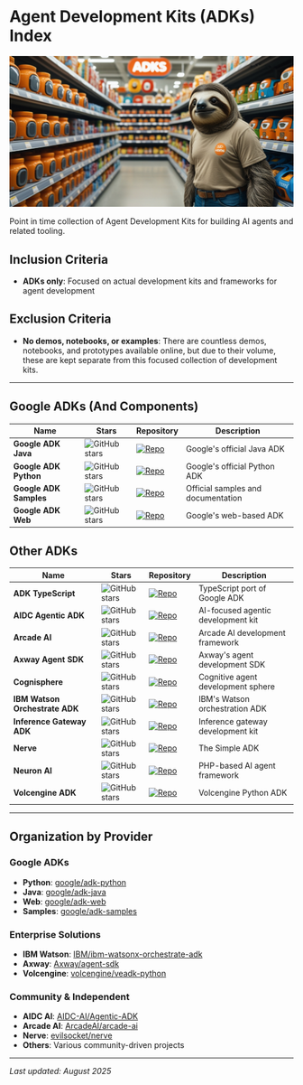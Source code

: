 # Agent Development Kits (ADKs) Index

![alt text](banner.png)

Point in time collection of Agent Development Kits for building AI agents and related tooling.

## Inclusion Criteria
- **ADKs only**: Focused on actual development kits and frameworks for agent development

## Exclusion Criteria
- **No demos, notebooks, or examples**: There are countless demos, notebooks, and prototypes available online, but due to their volume, these are kept separate from this focused collection of development kits.

---

## Google ADKs (And Components)

| Name | Stars | Repository | Description |
|------|-------|------------|-------------|
| **Google ADK Java** | ![GitHub stars](https://img.shields.io/github/stars/google/adk-java?style=for-the-badge&logo=github&logoColor=white) | [![Repo](https://img.shields.io/badge/GitHub-google%2Fadk--java-blue?style=flat&logo=github)](https://github.com/google/adk-java) | Google's official Java ADK |
| **Google ADK Python** | ![GitHub stars](https://img.shields.io/github/stars/google/adk-python?style=for-the-badge&logo=github&logoColor=white) | [![Repo](https://img.shields.io/badge/GitHub-google%2Fadk--python-blue?style=flat&logo=github)](https://github.com/google/adk-python) | Google's official Python ADK |
| **Google ADK Samples** | ![GitHub stars](https://img.shields.io/github/stars/google/adk-samples?style=for-the-badge&logo=github&logoColor=white) | [![Repo](https://img.shields.io/badge/GitHub-google%2Fadk--samples-blue?style=flat&logo=github)](https://github.com/google/adk-samples) | Official samples and documentation |
| **Google ADK Web** | ![GitHub stars](https://img.shields.io/github/stars/google/adk-web?style=for-the-badge&logo=github&logoColor=white) | [![Repo](https://img.shields.io/badge/GitHub-google%2Fadk--web-blue?style=flat&logo=github)](https://github.com/google/adk-web) | Google's web-based ADK |

## Other ADKs

| Name | Stars | Repository | Description |
|------|-------|------------|-------------|
| **ADK TypeScript** | ![GitHub stars](https://img.shields.io/github/stars/waldzellai/adk-typescript?style=for-the-badge&logo=github&logoColor=white) | [![Repo](https://img.shields.io/badge/GitHub-waldzellai%2Fadk--typescript-blue?style=flat&logo=github)](https://github.com/waldzellai/adk-typescript) | TypeScript port of Google ADK |
| **AIDC Agentic ADK** | ![GitHub stars](https://img.shields.io/github/stars/AIDC-AI/Agentic-ADK?style=for-the-badge&logo=github&logoColor=white) | [![Repo](https://img.shields.io/badge/GitHub-AIDC--AI%2FAgentic--ADK-blue?style=flat&logo=github)](https://github.com/AIDC-AI/Agentic-ADK) | AI-focused agentic development kit |
| **Arcade AI** | ![GitHub stars](https://img.shields.io/github/stars/ArcadeAI/arcade-ai?style=for-the-badge&logo=github&logoColor=white) | [![Repo](https://img.shields.io/badge/GitHub-ArcadeAI%2Farcade--ai-blue?style=flat&logo=github)](https://github.com/ArcadeAI/arcade-ai) | Arcade AI development framework |
| **Axway Agent SDK** | ![GitHub stars](https://img.shields.io/github/stars/Axway/agent-sdk?style=for-the-badge&logo=github&logoColor=white) | [![Repo](https://img.shields.io/badge/GitHub-Axway%2Fagent--sdk-blue?style=flat&logo=github)](https://github.com/Axway/agent-sdk) | Axway's agent development SDK |
| **Cognisphere** | ![GitHub stars](https://img.shields.io/github/stars/IhateCreatingUserNames2/Cognisphere?style=for-the-badge&logo=github&logoColor=white) | [![Repo](https://img.shields.io/badge/GitHub-IhateCreatingUserNames2%2FCognisphere-blue?style=flat&logo=github)](https://github.com/IhateCreatingUserNames2/Cognisphere) | Cognitive agent development sphere |
| **IBM Watson Orchestrate ADK** | ![GitHub stars](https://img.shields.io/github/stars/IBM/ibm-watsonx-orchestrate-adk?style=for-the-badge&logo=github&logoColor=white) | [![Repo](https://img.shields.io/badge/GitHub-IBM%2Fibm--watsonx--orchestrate--adk-blue?style=flat&logo=github)](https://github.com/IBM/ibm-watsonx-orchestrate-adk) | IBM's Watson orchestration ADK |
| **Inference Gateway ADK** | ![GitHub stars](https://img.shields.io/github/stars/inference-gateway/adk?style=for-the-badge&logo=github&logoColor=white) | [![Repo](https://img.shields.io/badge/GitHub-inference--gateway%2Fadk-blue?style=flat&logo=github)](https://github.com/inference-gateway/adk) | Inference gateway development kit |
| **Nerve** | ![GitHub stars](https://img.shields.io/github/stars/evilsocket/nerve?style=for-the-badge&logo=github&logoColor=white) | [![Repo](https://img.shields.io/badge/GitHub-evilsocket%2Fnerve-blue?style=flat&logo=github)](https://github.com/evilsocket/nerve) | The Simple ADK |
| **Neuron AI** | ![GitHub stars](https://img.shields.io/github/stars/inspector-apm/neuron-ai?style=for-the-badge&logo=github&logoColor=white) | [![Repo](https://img.shields.io/badge/GitHub-inspector--apm%2Fneuron--ai-blue?style=flat&logo=github)](https://github.com/inspector-apm/neuron-ai) | PHP-based AI agent framework |
| **Volcengine ADK** | ![GitHub stars](https://img.shields.io/github/stars/volcengine/veadk-python?style=for-the-badge&logo=github&logoColor=white) | [![Repo](https://img.shields.io/badge/GitHub-volcengine%2Fveadk--python-blue?style=flat&logo=github)](https://github.com/volcengine/veadk-python) | Volcengine Python ADK |

---

## Organization by Provider

### Google ADKs
- **Python**: [google/adk-python](https://github.com/google/adk-python)
- **Java**: [google/adk-java](https://github.com/google/adk-java)  
- **Web**: [google/adk-web](https://github.com/google/adk-web)
- **Samples**: [google/adk-samples](https://github.com/google/adk-samples)

### Enterprise Solutions
- **IBM Watson**: [IBM/ibm-watsonx-orchestrate-adk](https://github.com/IBM/ibm-watsonx-orchestrate-adk)
- **Axway**: [Axway/agent-sdk](https://github.com/Axway/agent-sdk)
- **Volcengine**: [volcengine/veadk-python](https://github.com/volcengine/veadk-python)

### Community & Independent
- **AIDC AI**: [AIDC-AI/Agentic-ADK](https://github.com/AIDC-AI/Agentic-ADK)
- **Arcade AI**: [ArcadeAI/arcade-ai](https://github.com/ArcadeAI/arcade-ai)
- **Nerve**: [evilsocket/nerve](https://github.com/evilsocket/nerve)
- **Others**: Various community-driven projects

---

*Last updated: August 2025*
